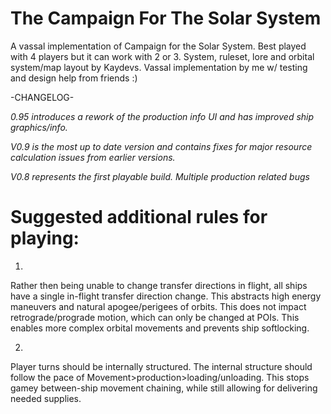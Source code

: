 # The Campaign For The Solar System

A vassal implementation of Campaign for the Solar System. Best played with 4 players but it can work with 2 or 3. System, ruleset, lore and orbital system/map layout by Kaydevs. Vassal implementation by me w/ testing and design help from friends :)

-CHANGELOG-

*0.95 introduces a rework of the production info UI and has improved ship graphics/info.*

*V0.9 is the most up to date version and contains fixes for major resource calculation issues from earlier versions.*

*V0.8 represents the first playable build. Multiple production related bugs*



# Suggested additional rules for playing:

1)
Rather then being unable to change transfer directions in flight, all ships have a single in-flight transfer direction change. This abstracts high energy maneuvers and natural apogee/perigees of orbits. This does not impact retrograde/prograde motion, which can only be changed at POIs. This enables more complex orbital movements and prevents ship softlocking.


2)
Player turns should be internally structured. The internal structure should follow the pace of Movement>production>loading/unloading. This stops gamey between-ship movement chaining, while still allowing for delivering needed supplies. 
